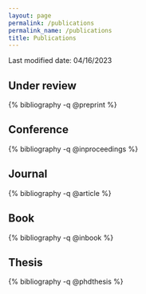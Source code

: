 ```yaml
---
layout: page
permalink: /publications
permalink_name: /publications
title: Publications
---
```


Last modified date: 04/16/2023

## Under review

{% bibliography -q @preprint %}

## Conference

{% bibliography -q @inproceedings  %}

## Journal

{% bibliography -q @article %}

## Book

{% bibliography -q @inbook %}

## Thesis

{% bibliography -q @phdthesis %}